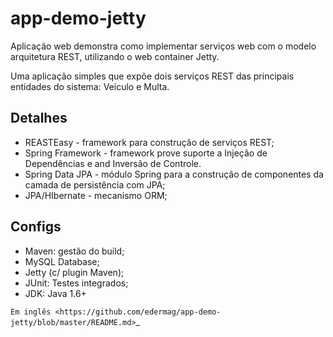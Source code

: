 app-demo-jetty
===============

Aplicação web demonstra como implementar serviços web com o modelo arquitetura REST, utilizando o web container Jetty.

Uma aplicação simples que expõe dois serviços REST das principais entidades do sistema: Veiculo e Multa.

Detalhes
-------
* REASTEasy - framework para construção de serviços REST;
* Spring Framework - framework prove suporte a Injeção de Dependências e and Inversão de Controle.
* Spring Data JPA - módulo Spring para a construção de componentes da camada de persistência com JPA;
* JPA/HIbernate - mecanismo ORM;

Configs
-------
* Maven: gestão do build;
* MySQL Database;
* Jetty (c/ plugin Maven);
* JUnit: Testes integrados;
* JDK: Java 1.6+

`Em inglês <https://github.com/edermag/app-demo-jetty/blob/master/README.md>`_

